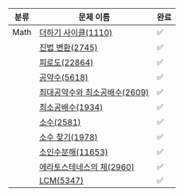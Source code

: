 | 분류 | 문제 이름          | 완료 |
| ------------------- | ---- |  ---- |
| Math | [더하기 사이클(1110)](https://www.acmicpc.net/problem/1110) | ✅
|      | [진법 변환(2745)](https://www.acmicpc.net/problem/2745) | ✅
|      | [피로도(22864)](https://www.acmicpc.net/problem/22864)| ✅
|      | [공약수(5618)](https://www.acmicpc.net/problem/5618)| ✅
|      | [최대공약수와 최소공배수(2609)](https://www.acmicpc.net/problem/2609)| ✅
|      | [최소공배수(1934)](https://www.acmicpc.net/problem/1934)| ✅
|      | [소수(2581)](https://www.acmicpc.net/problem/2581)| ✅
|      | [소수 찾기(1978)](https://www.acmicpc.net/problem/1978)| ✅
|      | [소인수분해(11653)](https://www.acmicpc.net/problem/11653)| ✅
|      | [에라토스테네스의 체(2960)](https://www.acmicpc.net/problem/2960)| ✅
|      | [LCM(5347)](https://www.acmicpc.net/problem/5347)| ✅
